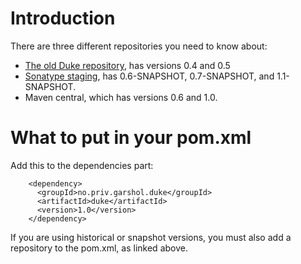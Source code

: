 # Introduction #

There are three different repositories you need to know about:

  * [The old Duke repository](http://duke.googlecode.com/hg/maven-repository/), has versions 0.4 and 0.5
  * [Sonatype staging](https://oss.sonatype.org/content/repositories/snapshots/), has 0.6-SNAPSHOT, 0.7-SNAPSHOT, and 1.1-SNAPSHOT.
  * Maven central, which has versions 0.6 and 1.0.

# What to put in your pom.xml #

Add this to the dependencies part:

```
    <dependency>
      <groupId>no.priv.garshol.duke</groupId>
      <artifactId>duke</artifactId>
      <version>1.0</version>
    </dependency>
```

If you are using historical or snapshot versions, you must also add a repository to the pom.xml, as linked above.
